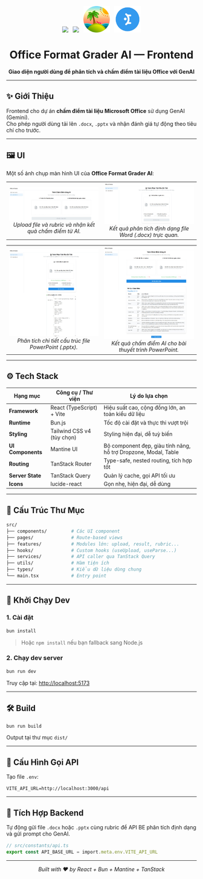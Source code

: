 <p align="center">
  <img src="https://vitejs.dev/logo-with-shadow.png" width="70" />
  &nbsp;
  <img src="https://bun.sh/logo.svg" width="70" />
  &nbsp;
  <img src="./public/assets/tanstack.png" width="70" />
  &nbsp;
  <img src="./public/assets/mantineUI.png" width="70" />
</p>

<h1 align="center">
 Office Format Grader AI — Frontend
</h1>

<p align="center"><strong>Giao diện người dùng để phân tích và chấm điểm tài liệu Office với GenAI</strong></p>

---

## ✨ Giới Thiệu

Frontend cho dự án **chấm điểm tài liệu Microsoft Office** sử dụng GenAI (Gemini).  
Cho phép người dùng tải lên `.docx`, `.pptx` và nhận đánh giá tự động theo tiêu chí cho trước.

---

## 🖼️ UI

Một số ảnh chụp màn hình UI của **Office Format Grader AI**:

<table>
  <tr>
    <td align="center">
      <img src="./public/screenshots/ai-checker.png" alt="Trang chấm điểm AI" width="600" /><br>
      <i>Upload file và rubric và nhận kết quả chấm điểm từ AI.</i>
    </td>
    <td align="center">
      <img src="./public/screenshots/analysis_file.png" alt="Phân tích file Word" width="600" /><br>
      <i>Kết quả phân tích định dạng file Word (.docx) trực quan.</i>
    </td>
  </tr>
</table>

<table>
  <tr>
    <td align="center">
      <img src="./public/screenshots/analysis_file_pptx.png" alt="Phân tích file PowerPoint" width="600" /><br>
      <i>Phân tích chi tiết cấu trúc file PowerPoint (.pptx).</i>
    </td>
    <td align="center">
      <img src="./public/screenshots/ai_checked_pptx.png" alt="Chấm điểm AI cho PowerPoint" width="600" /><br>
      <i>Kết quả chấm điểm AI cho bài thuyết trình PowerPoint.</i>
    </td>
  </tr>
</table>

---

## ⚙️ Tech Stack

| Hạng mục           | Công cụ / Thư viện          | Lý do lựa chọn                                                  |
|--------------------|-----------------------------|------------------------------------------------------------------|
| **Framework**      | React (TypeScript) + Vite   | Hiệu suất cao, cộng đồng lớn, an toàn kiểu dữ liệu               |
| **Runtime**        | Bun.js                      | Tốc độ cài đặt và thực thi vượt trội                             |
| **Styling**        | Tailwind CSS v4 (tùy chọn)  | Styling hiện đại, dễ tuỳ biến                                    |
| **UI Components**  | Mantine UI                  | Bộ component đẹp, giàu tính năng, hỗ trợ Dropzone, Modal, Table  |
| **Routing**        | TanStack Router             | Type-safe, nested routing, tích hợp tốt                          |
| **Server State**   | TanStack Query              | Quản lý cache, gọi API tối ưu                                   |
| **Icons**          | lucide-react                | Gọn nhẹ, hiện đại, dễ dùng                                       |

---

## 🧱 Cấu Trúc Thư Mục

```bash
src/
├── components/         # Các UI component
├── pages/              # Route-based views
├── features/           # Modules lớn: upload, result, rubric...
├── hooks/              # Custom hooks (useUpload, useParse...)
├── services/           # API caller qua TanStack Query
├── utils/              # Hàm tiện ích
├── types/              # Kiểu dữ liệu dùng chung
└── main.tsx            # Entry point
````

---

## 🚀 Khởi Chạy Dev

### 1. Cài đặt

```bash
bun install
```

> Hoặc `npm install` nếu bạn fallback sang Node.js

### 2. Chạy dev server

```bash
bun run dev
```

Truy cập tại: [http://localhost:5173](http://localhost:5173)

---

## 🛠️ Build

```bash
bun run build
```

Output tại thư mục `dist/`

---

## 🔌 Cấu Hình Gọi API

Tạo file `.env`:

```env
VITE_API_URL=http://localhost:3000/api
```

---

## 📡 Tích Hợp Backend

Tự động gửi file `.docx` hoặc `.pptx` cùng rubric để API BE phân tích định dạng và gửi prompt cho GenAI.

```ts
// src/constants/api.ts
export const API_BASE_URL = import.meta.env.VITE_API_URL
```

---

<p align="center">
  <i>Built with ❤️ by React + Bun + Mantine + TanStack</i>
</p>

